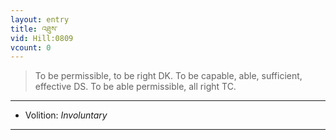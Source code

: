 ```yaml
---
layout: entry
title: འཐུས་
vid: Hill:0809
vcount: 0
---
```

> To be permissible, to be right DK\. To be capable, able, sufficient, effective DS\. To be able permissible, all right TC\.

---
* Volition: _Involuntary_

---

